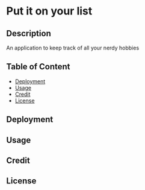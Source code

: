 # Put it on your list

## Description

An application to keep track of all your nerdy hobbies

## Table of Content

- [Deployment](#deployment)
- [Usage](#usage)
- [Credit](#credit)
- [License](#license)

## Deployment

## Usage

## Credit

## License
